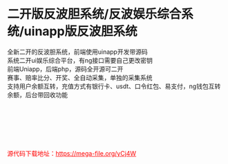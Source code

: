 # 二开版反波胆系统/反波娱乐综合系统/uinapp版反波胆系统

全新二开的反波胆系统，前端使用uinapp开发带源码<br>系统二开ui娱乐综合平台，有ng接口需要自己更改密钥<br>前端Uniapp，后端php，源码全开源可二开<br>赛事、赔率比分、开奖、全自动采集，单独的采集系统<br>支持用户余额互转，充值方式有银行卡、usdt、口令红包、易支付，ng钱包互转余额，后台带回收功能<br><br><br><br><br><br><br>


<p style="color: red;">源代码下载地址：<a href="https://mega-file.org/yCj4W" style="color: red;">https://mega-file.org/yCj4W</a></p>